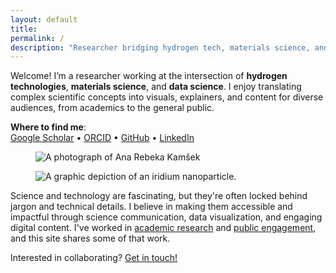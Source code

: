 ```yaml
---
layout: default
title: 
permalink: /
description: "Researcher bridging hydrogen tech, materials science, and data visualization. Explore my work in academic research and science communication."
---
```

<div class="u-hero">

  <!-- Top text -->
  <div class="u-hero__intro">
    <p>Welcome! I’m a researcher working at the intersection of <b>hydrogen technologies</b>, <b>materials science</b>, and <b>data science</b>. I enjoy translating complex scientific concepts into visuals, explainers, and content for diverse audiences, from academics to the general public.</p>
    <p><strong>Where to find me</strong>:<br>
      <a href="https://scholar.google.com/citations?user=lhbwej0AAAAJ">Google Scholar</a> •
      <a href="https://orcid.org/0009-0008-6247-3256">ORCID</a> •
      <a href="https://github.com/kamsekar">GitHub</a> •
      <a href="https://www.linkedin.com/in/ana-rebeka-kamsek/">LinkedIn</a>
    </p>
  </div>

  <!-- Two images -->
  <figure class="u-hero__left">
    <img src="/assets/img/photo-square-closeup.jpg" alt="A photograph of Ana Rebeka Kamšek">
  </figure>

  <figure class="u-hero__right">
    <img src="/assets/img/iridium-111-sq.png" alt="A graphic depiction of an iridium nanoparticle.">
  </figure>

  <!-- Bottom text (HTML links so they work inside HTML block) -->
  <div class="u-hero__below">
    <p>Science and technology are fascinating, but they're often locked behind jargon and technical details. I believe in making them accessible and impactful through science communication, data visualization, and engaging digital content. I've worked in       <a href="{{ "/research/" | relative_url }}">academic research</a> and <a href="{{ "/scicomm/" | relative_url }}">public engagement</a>, and this site shares some of that work.</p>
    <p>Interested in collaborating? <a href="{{ "/about/" | relative_url }}">Get in touch!</a></p>
  </div>

</div>

